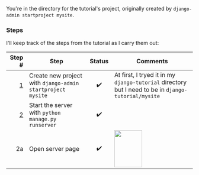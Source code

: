 You're in the directory for the tutorial's project, originally created by `django-admin startproject mysite`.

### Steps
I'll keep track of the steps from the tutorial as I carry them out:

| Step # | Step | Status | Comments |
| ---: | --- | :---: | --- |
| [1](https://docs.djangoproject.com/en/4.2/intro/tutorial01/#creating-a-project) | Create new project with `django-admin startproject mysite` | ✔️ | At first, I tryed it in my `django-tutorial` directory but I need to be in `django-tutorial/mysite` |
| [2](https://docs.djangoproject.com/en/4.2/intro/tutorial01/#creating-a-project) | Start the server with `python manage.py runserver` | ✔️ |  |
| 2a | Open server page | ✔️ | <img src="https://github.com/pfuntner/django-tutorial/assets/23261559/64c9eab5-f756-438a-8c41-87c308326e09" width="75" height="100"  /> |
